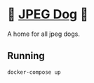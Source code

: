 # :dog: [JPEG Dog](https://jpeg.dog) :dog:

A home for all jpeg dogs.

## Running

```sh
docker-compose up
```
